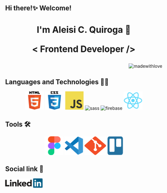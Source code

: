 ## Hi there!✨ Welcome!

<h1 align="center" >  I'm Aleisi C. Quiroga 🙋 

< Frontend Developer /> </h1>

<p align="right"> <img align="center" src="https://forthebadge.com/images/badges/built-with-love.svg" alt="madewithlove" width="120px" />
</p>

## Languages and Technologies 👩‍💻
<p align="center">
    <img src="https://raw.githubusercontent.com/devicons/devicon/master/icons/html5/html5-original-wordmark.svg" alt="html5" width="60" height="60"/>
    <img src="https://raw.githubusercontent.com/devicons/devicon/master/icons/css3/css3-original-wordmark.svg" alt="css3" width="60" height="60"/>
    <img src="https://raw.githubusercontent.com/devicons/devicon/master/icons/javascript/javascript-original.svg" alt="javascript" width="60" height="60"/>
    <img src="https://user-images.githubusercontent.com/7150868/139155297-a6f1c1b4-5ddb-4409-bd98-a744ef5fbbdb.png" alt="sass" width="90" height="60"/>
    <img src="https://www.vectorlogo.zone/logos/firebase/firebase-icon.svg" alt="firebase" width="60" height="60"/>
    <img src="https://raw.githubusercontent.com/devicons/devicon/2ae2a900d2f041da66e950e4d48052658d850630/icons/react/react-original.svg" alt="react" width="60" height="60"/>
 
</p>


## Tools 🛠
<p align="center">
    <img src="https://raw.githubusercontent.com/devicons/devicon/2ae2a900d2f041da66e950e4d48052658d850630/icons/figma/figma-original.svg" alt="figma" width="60" height="60"/>
    <img src="https://raw.githubusercontent.com/devicons/devicon/2ae2a900d2f041da66e950e4d48052658d850630/icons/vscode/vscode-original.svg" alt="vsc" width="60" height="60"/>
    <img src="https://raw.githubusercontent.com/devicons/devicon/2ae2a900d2f041da66e950e4d48052658d850630/icons/git/git-original.svg" alt="git" width="70" height="60"/> 
    <img src="https://raw.githubusercontent.com/devicons/devicon/2ae2a900d2f041da66e950e4d48052658d850630/icons/trello/trello-plain.svg" alt="trello" width="50" height="60"/>
       
</p>


## Social link 🤝
<div>
 <a href="https://www.linkedin.com/in/aleisi-cruz-quiroga/"><img src="./linkedin.svg" alt="Linkedin" width="120px" alingn="right" ></a>
</div>



